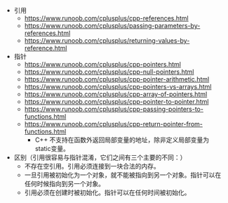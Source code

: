 -   引用
    -   https://www.runoob.com/cplusplus/cpp-references.html
    -   https://www.runoob.com/cplusplus/passing-parameters-by-references.html
    -   https://www.runoob.com/cplusplus/returning-values-by-reference.html
-   指针
    -   https://www.runoob.com/cplusplus/cpp-pointers.html
    -   https://www.runoob.com/cplusplus/cpp-null-pointers.html
    -   https://www.runoob.com/cplusplus/cpp-pointer-arithmetic.html
    -   https://www.runoob.com/cplusplus/cpp-pointers-vs-arrays.html
    -   https://www.runoob.com/cplusplus/cpp-array-of-pointers.html
    -   https://www.runoob.com/cplusplus/cpp-pointer-to-pointer.html
    -   https://www.runoob.com/cplusplus/cpp-passing-pointers-to-functions.html
    -   https://www.runoob.com/cplusplus/cpp-return-pointer-from-functions.html
        -   C++ 不支持在函数外返回局部变量的地址，除非定义局部变量为 static变量。
-   区别（引用很容易与指针混淆，它们之间有三个主要的不同：）
    -   不存在空引用。引用必须连接到一块合法的内存。
    -   一旦引用被初始化为一个对象，就不能被指向到另一个对象。指针可以在任何时候指向到另一个对象。
    -   引用必须在创建时被初始化。指针可以在任何时间被初始化。